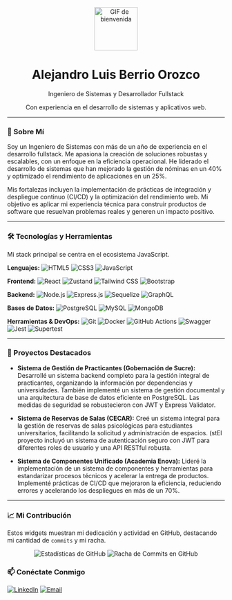 <div align="center">
  <img src="https://media.giphy.com/media/v1.Y2lkPTc5MGI3NjExMmlvMmRkczFjaGdld2hjbWJ6ZTVoYXJ6bGRkZndzbjU4NzVnbW56YyZlcD12MV9pbnRlcm5hbF9naWZfYnlfaWQmY3Q9Zw/l0O9zFw8B9gN1mCg0/giphy.gif" width="100px" alt="GIF de bienvenida">
  <h1>Alejandro Luis Berrio Orozco</h1>
  <p>Ingeniero de Sistemas y Desarrollador Fullstack</p>
  <p>Con experiencia en el desarrollo de sistemas y aplicativos web.</p>
</div>

---

### 🌟 Sobre Mí

Soy un Ingeniero de Sistemas con más de un año de experiencia en el desarrollo fullstack. Me apasiona la creación de soluciones robustas y escalables, con un enfoque en la eficiencia operacional. He liderado el desarrollo de sistemas que han mejorado la gestión de nóminas en un 40% y optimizado el rendimiento de aplicaciones en un 25%.

Mis fortalezas incluyen la implementación de prácticas de integración y despliegue continuo (CI/CD) y la optimización del rendimiento web. Mi objetivo es aplicar mi experiencia técnica para construir productos de software que resuelvan problemas reales y generen un impacto positivo.

---

### 🛠️ Tecnologías y Herramientas

Mi stack principal se centra en el ecosistema JavaScript.

**Lenguajes:**
![HTML5](https://img.shields.io/badge/HTML5-E34F26?style=for-the-badge&logo=html5&logoColor=white)
![CSS3](https://img.shields.io/badge/CSS3-1572B6?style=for-the-badge&logo=css3&logoColor=white)
![JavaScript](https://img.shields.io/badge/JavaScript-F7DF1E?style=for-the-badge&logo=javascript&logoColor=black)

**Frontend:**
![React](https://img.shields.io/badge/React-61DAFB?style=for-the-badge&logo=react&logoColor=black)
![Zustand](https://img.shields.io/badge/Zustand-000000?style=for-the-badge&logo=zustand&logoColor=white)
![Tailwind CSS](https://img.shields.io/badge/Tailwind%20CSS-06B6D4?style=for-the-badge&logo=tailwind-css&logoColor=white)
![Bootstrap](https://img.shields.io/badge/Bootstrap-563D7C?style=for-the-badge&logo=bootstrap&logoColor=white)

**Backend:**
![Node.js](https://img.shields.io/badge/Node.js-339933?style=for-the-badge&logo=node.js&logoColor=white)
![Express.js](https://img.shields.io/badge/Express.js-000000?style=for-the-badge&logo=express&logoColor=white)
![Sequelize](https://img.shields.io/badge/Sequelize-52B0E7?style=for-the-badge&logo=sequelize&logoColor=white)
![GraphQL](https://img.shields.io/badge/GraphQL-E10098?style=for-the-badge&logo=graphql&logoColor=white)

**Bases de Datos:**
![PostgreSQL](https://img.shields.io/badge/PostgreSQL-316192?style=for-the-badge&logo=postgresql&logoColor=white)
![MySQL](https://img.shields.io/badge/MySQL-4479A1?style=for-the-badge&logo=mysql&logoColor=white)
![MongoDB](https://img.shields.io/badge/MongoDB-47A248?style=for-the-badge&logo=mongodb&logoColor=white)

**Herramientas & DevOps:**
![Git](https://img.shields.io/badge/Git-F05032?style=for-the-badge&logo=git&logoColor=white)
![Docker](https://img.shields.io/badge/Docker-2496ED?style=for-the-badge&logo=docker&logoColor=white)
![GitHub Actions](https://img.shields.io/badge/CI%2FCD-000000?style=for-the-badge&labelColor=white&logo=githubactions&logoColor=black)
![Swagger](https://img.shields.io/badge/Swagger-85EA2D?style=for-the-badge&logo=swagger&logoColor=black)
![Jest](https://img.shields.io/badge/Jest-C21325?style=for-the-badge&logo=jest&logoColor=white)
![Supertest](https://img.shields.io/badge/Supertest-000000?style=for-for-the-badge&logo=jest&logoColor=white)

---

### 🚀 Proyectos Destacados

* **Sistema de Gestión de Practicantes (Gobernación de Sucre):** Desarrollé un sistema backend completo para la gestión integral de practicantes, organizando la información por dependencias y universidades. También implementé un sistema de gestión documental y una arquitectura de base de datos eficiente en PostgreSQL. Las medidas de seguridad se robustecieron con JWT y Express Validator.

* **Sistema de Reservas de Salas (CECAR):** Creé un sistema integral para la gestión de reservas de salas psicológicas para estudiantes universitarios, facilitando la solicitud y administración de espacios. (stEl proyecto incluyó un sistema de autenticación seguro con JWT para diferentes roles de usuario y una API RESTful robusta.

* **Sistema de Componentes Unificado (Academia Enova):** Lideré la implementación de un sistema de componentes y herramientas para estandarizar procesos técnicos y acelerar la entrega de productos. Implementé prácticas de CI/CD que mejoraron la eficiencia, reduciendo errores y acelerando los despliegues en más de un 70%.

---

### 📈 Mi Contribución

Estos widgets muestran mi dedicación y actividad en GitHub, destacando mi cantidad de `commits` y mi racha.

<div align="center">
  <img src="https://github-readme-stats.vercel.app/api?username=BerrioA&show_icons=true&theme=vue-dark" alt="Estadísticas de GitHub">
  <img src="https://github-readme-streak-stats.herokuapp.com/?user=BerrioA&theme=vue-dark" alt="Racha de Commits en GitHub">
</div>


### 📫 Conéctate Conmigo

[![LinkedIn](https://img.shields.io/badge/LinkedIn-0A66C2?style=for-the-badge&logo=linkedin&logoColor=white)](https://www.linkedin.com/in/alejandroberrio)
[![Email](https://img.shields.io/badge/Gmail-D14836?style=for-the-badge&logo=gmail&logoColor=white)](mailto:ingalejandroberrio@gmail.com)
